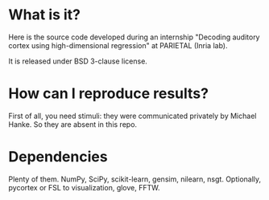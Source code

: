 # What is it?

Here is the source code developed during an internship "Decoding auditory cortex using high-dimensional regression" at PARIETAL (Inria lab).

It is released under BSD 3-clause license.

# How can I reproduce results?

First of all, you need stimuli: they were communicated privately by Michael Hanke. So they are absent in this repo.

# Dependencies

Plenty of them. NumPy, SciPy, scikit-learn, gensim, nilearn, nsgt. Optionally, pycortex or FSL to visualization, glove, FFTW.

